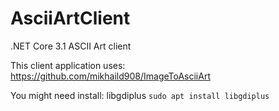 # AsciiArtClient
.NET Core 3.1 ASCII Art client

This client application uses: https://github.com/mikhaild908/ImageToAsciiArt

You might need install: libgdiplus
`sudo apt install libgdiplus`